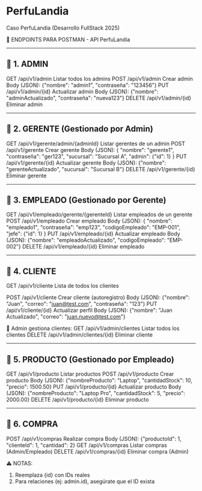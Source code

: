 # PerfuLandia
Caso PerfuLandia (Desarrollo FullStack 2025)

📌 ENDPOINTS PARA POSTMAN - API PerfuLandia

-----------------------------
🔹 1. ADMIN
-----------------------------
GET    /api/v1/admin                Listar todos los admins
POST   /api/v1/admin                Crear admin
Body (JSON): {"nombre": "admin1", "contraseña": "123456"}
PUT    /api/v1/admin/{id}           Actualizar admin
Body (JSON): {"nombre": "adminActualizado", "contraseña": "nueva123"}
DELETE /api/v1/admin/{id}           Eliminar admin

-----------------------------
🔹 2. GERENTE (Gestionado por Admin)
-----------------------------
GET    /api/v1/gerente/admin/{adminId}  Listar gerentes de un admin
POST   /api/v1/gerente               Crear gerente
Body (JSON): {
"nombre": "gerente1",
"contraseña": "ger123",
"sucursal": "Sucursal A",
"admin": {"id": 1}
}
PUT    /api/v1/gerente/{id}          Actualizar gerente
Body (JSON): {"nombre": "gerenteActualizado", "sucursal": "Sucursal B"}
DELETE /api/v1/gerente/{id}          Eliminar gerente

-----------------------------
🔹 3. EMPLEADO (Gestionado por Gerente)
-----------------------------
GET    /api/v1/empleado/gerente/{gerenteId}  Listar empleados de un gerente
POST   /api/v1/empleado            Crear empleado
Body (JSON): {
"nombre": "empleado1",
"contraseña": "emp123",
"codigoEmpleado": "EMP-001",
"jefe": {"id": 1}
}
PUT    /api/v1/empleado/{id}       Actualizar empleado
Body (JSON): {"nombre": "empleadoActualizado", "codigoEmpleado": "EMP-002"}
DELETE /api/v1/empleado/{id}       Eliminar empleado

-----------------------------
🔹 4. CLIENTE
-----------------------------
GET    /api/v1/cliente              Lista de todos los clientes

POST   /api/v1/cliente              Crear cliente (autoregistro)
Body (JSON): {"nombre": "Juan", "correo": "juan@test.com", "contraseña": "123"}
PUT    /api/v1/cliente/{id}         Actualizar perfil
Body (JSON): {"nombre": "Juan Actualizado", "correo": "juan.nuevo@test.com"}

🔹 Admin gestiona clientes:
GET    /api/v1/admin/clientes       Listar todos los clientes
DELETE /api/v1/admin/clientes/{id}  Eliminar cliente

-----------------------------
🔹 5. PRODUCTO (Gestionado por Empleado)
-----------------------------
GET    /api/v1/producto             Listar productos
POST   /api/v1/producto             Crear producto
Body (JSON): {"nombreProducto": "Laptop", "cantidadStock": 10, "precio": 1500.50}
PUT    /api/v1/producto/{id}        Actualizar producto
Body (JSON): {"nombreProducto": "Laptop Pro", "cantidadStock": 5, "precio": 2000.00}
DELETE /api/v1/producto/{id}        Eliminar producto

-----------------------------
🔹 6. COMPRA
-----------------------------
POST   /api/v1/compras              Realizar compra
Body (JSON): {"productoId": 1, "clienteId": 1, "cantidad": 2}
GET    /api/v1/compras              Listar compras (Admin/Empleado)
DELETE /api/v1/compras/{id}         Eliminar compra (Admin)


⚠️ NOTAS:
1. Reemplaza {id} con IDs reales
2. Para relaciones (ej: admin.id), asegúrate que el ID exista